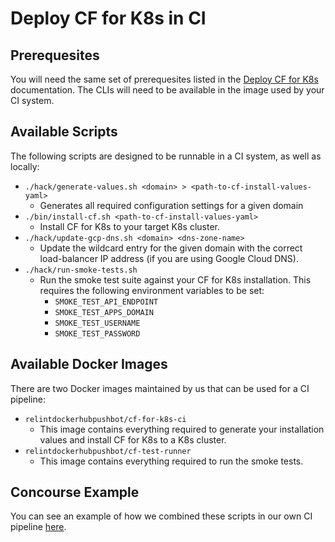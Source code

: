 # Deploy CF for K8s in CI

## Prerequesites

You will need the same set of prerequesites listed in the [Deploy CF for K8s](deploy.md#prerequesites) documentation. The CLIs will need to be available in the image used by your CI system.

## Available Scripts

The following scripts are designed to be runnable in a CI system, as well as locally:

- `./hack/generate-values.sh <domain> > <path-to-cf-install-values-yaml>`
  - Generates all required configuration settings for a given domain
- `./bin/install-cf.sh <path-to-cf-install-values-yaml>`
  - Install CF for K8s to your target K8s cluster.
- `./hack/update-gcp-dns.sh <domain> <dns-zone-name>`
  - Update the wildcard entry for the given domain with the correct load-balancer IP address (if you are using Google Cloud DNS).
- `./hack/run-smoke-tests.sh`
  - Run the smoke test suite against your CF for K8s installation. This requires the following environment variables to be set:
    - `SMOKE_TEST_API_ENDPOINT`
    - `SMOKE_TEST_APPS_DOMAIN`
    - `SMOKE_TEST_USERNAME`
    - `SMOKE_TEST_PASSWORD`
    
## Available Docker Images

There are two Docker images maintained by us that can be used for a CI pipeline:

- `relintdockerhubpushbot/cf-for-k8s-ci`
  - This image contains everything required to generate your installation values and install CF for K8s to a K8s cluster.
- `relintdockerhubpushbot/cf-test-runner`
  - This image contains everything required to run the smoke tests.

## Concourse Example

You can see an example of how we combined these scripts in our own CI pipeline [here](../ci/pipelines/cf-for-k8s.yml).
